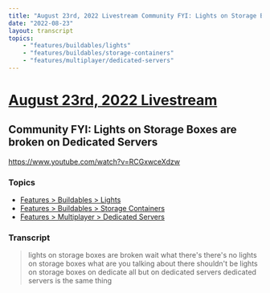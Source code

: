 ```yaml
---
title: "August 23rd, 2022 Livestream Community FYI: Lights on Storage Boxes are broken on Dedicated Servers"
date: "2022-08-23"
layout: transcript
topics:
    - "features/buildables/lights"
    - "features/buildables/storage-containers"
    - "features/multiplayer/dedicated-servers"
---
```

# [August 23rd, 2022 Livestream](../2022-08-23.md)
## Community FYI: Lights on Storage Boxes are broken on Dedicated Servers
https://www.youtube.com/watch?v=RCGxwceXdzw

### Topics
* [Features > Buildables > Lights](../topics/features/buildables/lights.md)
* [Features > Buildables > Storage Containers](../topics/features/buildables/storage-containers.md)
* [Features > Multiplayer > Dedicated Servers](../topics/features/multiplayer/dedicated-servers.md)

### Transcript

> lights on storage boxes are broken wait what there's there's no lights on storage boxes what are you talking about there shouldn't be lights on storage boxes on dedicate all but on dedicated servers dedicated servers is the same thing
